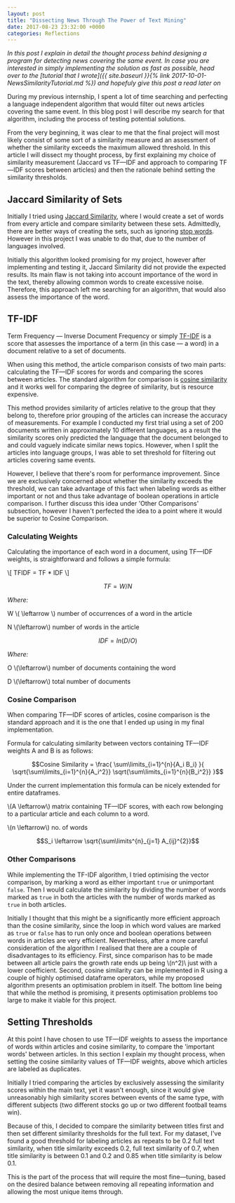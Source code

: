 ```yaml
---
layout: post
title: "Dissecting News Through The Power of Text Mining"
date: 2017-08-23 23:32:00 +0000
categories: Reflections
---
```


_In this post I explain in detail the thought process behind designing a program for detecting news covering the same event. In case you are interested in simply implementing the solution as fast as possible, head over to the [tutorial that I wrote]({{ site.baseurl }}{% link 2017-10-01-NewsSimilarityTutorial.md %}) and hopefuly give this post a read later on_

During my previous internship, I spent a lot of time searching and
perfecting a language independent algorithm that would filter out news
articles covering the same event. In this blog post I will describe my
search for that algorithm, including the process of testing potential
solutions.

From the very beginning, it was clear to me that the final project will
most likely consist of some sort of a similarity measure and an
assessment of whether the similarity exceeds the maximum allowed
threshold. In this article I will dissect my thought process, by first
explaining my choice of similarity measurement (Jaccard vs TF—IDF and
approach to comparing TF—IDF scores between articles) and then the
rationale behind setting the similarity thresholds.

Jaccard Similarity of Sets
--------------------------

Initially I tried using [Jaccard
Similarity](http://infolab.stanford.edu/~ullman/mmds/ch3.pdf), where I
would create a set of words from every article and compare similarity
between these sets. Admittedly, there are better ways of creating the
sets, such as ignoring [stop
words](https://www.researchgate.net/publication/273127322_Preprocessing_Techniques_for_Text_Mining).
However in this project I was unable to do that, due to the number of
languages involved.

Initially this algorithm looked promising for my project, however after
implementing and testing it, Jaccard Similarity did not provide the
expected results. Its main flaw is not taking into account importance of
the word in the text, thereby allowing common words to create excessive
noise. Therefore, this approach left me searching for an algorithm, that
would also assess the importance of the word.

TF-IDF
------

Term Frequency — Inverse Document Frequency or simply
[TF-IDF](http://blog.christianperone.com/2011/09/machine-learning-text-feature-extraction-tf-idf-part-i/)
is a score that assesses the importance of a term (in this case — a
word) in a document relative to a set of documents.

When using this method, the article comparison consists of two main
parts: calculating the TF—IDF scores for words and comparing the scores
between articles. The standard algorithm for comparison is [cosine
similarity](https://brenocon.com/blog/2012/03/cosine-similarity-pearson-correlation-and-ols-coefficients/)
and it works well for comparing the degree of similarity, but is
resource expensive.

This method provides similarity of articles relative to the group that
they belong to, therefore prior grouping of the articles can increase
the accuracy of measurements. For example I conducted my first trial
using a set of 200 documents written in approximately 10 different
languages, as a result the similarity scores only predicted the language
that the document belonged to and could vaguely indicate similar news
topics. However, when I split the articles into language groups, I was
able to set threshold for filtering out articles covering same events.

However, I believe that there's room for performance improvement. Since
we are exclusively concerned about whether the similarity exceeds the
threshold, we can take advantage of this fact when labeling words as
either important or not and thus take advantage of boolean operations in
article comparison. I further discuss this idea under 'Other
Comparisons' subsection, however I haven't perfected the idea to a point
where it would be superior to Cosine Comparison.

### Calculating Weights

Calculating the importance of each word in a document, using TF—IDF
weights, is straightforward and follows a simple formula:

\\[ TFIDF = TF * IDF \\]

$$TF = W / N$$

*Where:*

W \\( \leftarrow \\) number of occurrences of a word in the article

N \\(\leftarrow\\) number of words in the article

$$IDF = ln(D/O)$$

*Where:*

O \\(\leftarrow\\) number of documents containing the word

D \\(\leftarrow\\) total number of documents

### Cosine Comparison

When comparing TF—IDF scores of articles, cosine comparison is the
standard approach and it is the one that I ended up using in my final
implementation.

Formula for calculating similarity between vectors containing TF—IDF
weights A and B is as follows:

$$Cosine Similarity = \frac{ \sum\limits_{i=1}^{n}{A_i B_i} }{ \sqrt{\sum\limits_{i=1}^{n}{A_i^2}} \sqrt{\sum\limits_{i=1}^{n}{B_i^2}} }$$

Under the current implementation this formula can be nicely extended for
entire dataframes.

\\(A \leftarrow\\) matrix containing TF—IDF scores, with each row belonging
to a particular article and each column to a word.

\\(n \leftarrow\\) no. of words

$$S_i \leftarrow \sqrt{\sum\limits^{n}_{j=1} A_{ij}^{2}}$$

### Other Comparisons

While implementing the TF-IDF algorithm, I tried optimising the vector
comparison, by marking a word as either important `true` or unimportant
`false`. Then I would calculate the similarity by dividing the number of
words marked as `true` in both the articles with the number of words
marked as `true` in both articles.

Initially I thought that this might be a significantly more efficient
approach than the cosine similarity, since the loop in which word values
are marked as `true` or `false` has to run only once and boolean
operations between words in articles are very efficient. Nevertheless,
after a more careful consideration of the algorithm I realised that
there are a couple of disadvantages to its efficiency. First, since
comparison has to be made between all article pairs the growth rate ends
up being \\(n^2)\\ just with a lower coefficient. Second, cosine similarity
can be implemented in R using a couple of highly optimised dataframe
operators, while my proposed algorithm presents an optimisation problem
in itself. The bottom line being that while the method is promising, it
presents optimisation problems too large to make it viable for this
project.

Setting Thresholds
------------------

At this point I have chosen to use TF—IDF weights to assess the
importance of words within articles and cosine similarity, to compare
the 'important words' between articles. In this section I explain my
thought process, when setting the cosine similarity values of TF—IDF
weights, above which articles are labeled as duplicates.

Initially I tried comparing the articles by exclusively assessing the
similarity scores within the main text, yet it wasn't enough, since it
would give unreasonably high similarity scores between events of the
same type, with different subjects (two different stocks go up or two
different football teams win).

Because of this, I decided to compare the similarity between titles
first and then set different similarity thresholds for the full text.
For my dataset, I've found a good threshold for labeling articles as
repeats to be 0.2 full text similarity, when title similarity exceeds
0.2, full text similarity of 0.7, when title similarity is between 0.1
and 0.2 and 0.85 when title similarity is below 0.1.

This is the part of the process that will require the most fine—tuning,
based on the desired balance between removing all repeating information
and allowing the most unique items through.

